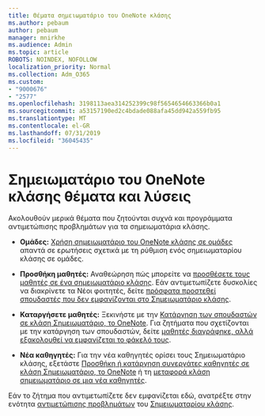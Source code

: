 ```yaml
---
title: Θέματα σημειωματάριο του OneNote κλάσης
ms.author: pebaum
author: pebaum
manager: mnirkhe
ms.audience: Admin
ms.topic: article
ROBOTS: NOINDEX, NOFOLLOW
localization_priority: Normal
ms.collection: Adm_O365
ms.custom:
- "9000676"
- "2577"
ms.openlocfilehash: 3198113aea314252399c98f5654654663366b0a1
ms.sourcegitcommit: a53157190ed2c4bdade088afa45dd942a559fb95
ms.translationtype: MT
ms.contentlocale: el-GR
ms.lasthandoff: 07/31/2019
ms.locfileid: "36045435"
---
```

# <a name="onenote-class-notebook-issues-and-resolutions"></a>Σημειωματάριο του OneNote κλάσης θέματα και λύσεις

Ακολουθούν μερικά θέματα που ζητούνται συχνά και προγράμματα αντιμετώπισης προβλημάτων για τα σημειωματάρια κλάσης.

- **Ομάδες:** [Χρήση σημειωματάριο του OneNote κλάσης σε ομάδες](https://support.office.com/article/bd77f11f-27cd-4d41-bfbd-2b11799f1440) απαντά σε ερωτήσεις σχετικά με τη ρύθμιση ενός σημειωματαρίου κλάσης σε ομάδες.

- **Προσθήκη μαθητές:** Αναθεώρηση πώς μπορείτε να [προσθέσετε τους μαθητές σε ένα σημειωματάριο κλάσης](https://support.office.com/article/149882af-506a-4689-9fee-39309b97aae8). Εάν αντιμετωπίζετε δυσκολίες να διακρίνετε τα Νέοι φοιτητές, δείτε [πρόσφατα προστεθεί σπουδαστές που δεν εμφανίζονται στο Σημειωματάριο κλάσης](https://support.office.com/article/4da02c45-b435-4af1-921b-51b8ee40e1c9).

- **Καταργήσετε μαθητές:** Ξεκινήστε με την [Κατάργηση των σπουδαστών σε κλάση Σημειωματάριο, το OneNote](https://support.office.com/article/86dcf019-408f-4de8-8055-eb61f1578c3c). Για ζητήματα που σχετίζονται με την κατάργηση των σπουδαστών, δείτε [μαθητές διαγράφηκε, αλλά εξακολουθεί να εμφανίζεται το φάκελό τους](https://support.office.com/article/0ed81eaa-c14a-436f-bb6f-ce95f130cc71).

- **Νέα καθηγητές:** Για την νέα καθηγητές ορίσει τους Σημειωματάριο κλάσης, εξετάστε [Προσθήκη ή κατάργηση συνεργάτες καθηγητές σε κλάση Σημειωματάριο, το OneNote](https://support.office.com/en-us/article/fdcb870b-49a7-4a14-9ea6-d817f88026f8) ή τη [μεταφορά κλάση σημειωματάριο σε μια νέα καθηγητές](https://support.office.com/article/84ef5d4a-0eec-4d5b-bc22-1317bc3b9027).

Εάν το ζήτημα που αντιμετωπίζετε δεν εμφανίζεται εδώ, ανατρέξτε στην ενότητα [αντιμετώπισης προβλημάτων](https://support.office.com/article/class-notebook-ee70aff9-52e8-449f-be6a-7cbc1d65eaea#ID0EAABAAA=Manage&ID0EABAAA=Troubleshoot) του [Σημειωματαρίου κλάσης](https://support.office.com/article/class-notebook-ee70aff9-52e8-449f-be6a-7cbc1d65eaea). 


